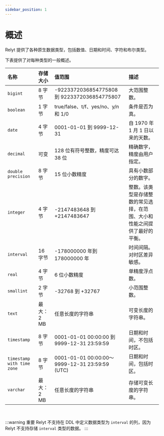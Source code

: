 ```yaml
---
sidebar_position: 1
---
```


# 概述

Relyt 提供了各种原生数据类型，包括数值、日期和时间、字符和布尔类型。

下表提供了对每种类型的一般概述。

| 名称 | 存储大小 | 值范围 | 描述 |
| :- | :- | :- | :- |
| `bigint` | 8 字节 | -9223372036854775808 到 9223372036854775807 | 大范围整数。 |
| `boolean` | 1 字节 | true/false、t/f、yes/no、y/n 和 1/0 | 条件是否为真。 |
| `date` | 4 字节 | 0001-01-01 到 9999-12-31 | 自 1970 年 1 月 1 日以来的天数。 | 
| `decimal` | 可变 | 128 位有符号整数，精度可达 38 位 | 精确数字，精度由用户指定。 |
| `double precision` | 8 字节 | 15 位小数精度 | 具有小数部分的数字。 |
| `integer` | 4 字节 | -2147483648 到 +2147483647 | 整数。该类型是存储整数的常见选择，在范围、大小和性能之间提供了最好的平衡。 |
| `interval` | 16 字节 | -178000000 年到 178000000 年 | 时间间隔。<br/>对时区差异敏感。 |
| `real` | 4 字节 | 6 位小数精度 | 单精度浮点数。 |
| `smallint` | 2 字节 | -32768 到 +32767 | 小范围整数。 |
| `text` | 最大：2 MB | 任意长度的字符串 | 可变长度的字符串。 |
| `timestamp` | 8 字节 | 0001-01-01 00:00:00 到 9999-12-31 23:59:59 | 日期和时间，不包括时区。 |
| `timestamp with time zone` | 8 字节 | 0001-01-01 00:00:00～9999-12-31 23:59:59 (UTC) | 日期和时间，包括时区。 |
| `varchar` | 最大：2 MB | 任意长度的字符串 | 存储可变长度的字符串。 |


<br/>


:::warning 重要
Relyt 不支持在 DDL 中定义数据类型为 `interval` 的列，因为 Relyt 不支持存储 `interval` 类型的数据。
:::
